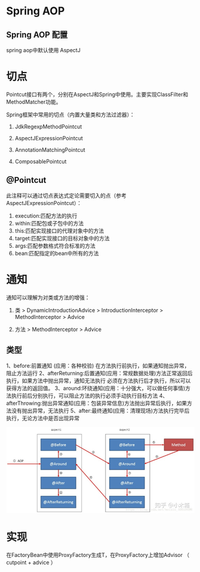 # Spring AOP

## Spring AOP 配置

spring aop中默认使用 AspectJ

# 切点
Pointcut接口有两个，分别在AspectJ和Spring中使用。主要实现ClassFilter和MethodMatcher功能。

Spring框架中常用的切点（内置大量类和方法过滤器）：

1. JdkRegexpMethodPointcut

2. AspectJExpressionPointcut

3. AnnotationMatchingPointcut

4. ComposablePointcut

## @Pointcut


此注释可以通过切点表达式定论需要切入的点（参考AspectJExpressionPointcut）：	

1. execution:匹配方法的执行
2. within:匹配包或子包中的方法
3. this:匹配实现接口的代理对象中的方法
4. target:匹配实现接口的目标对象中的方法
5. args:匹配参数格式符合标准的方法
6. bean:匹配指定的bean中所有的方法

# 通知

通知可以理解为对类或方法的增强：

1. 类 > DynamicIntroductionAdvice > IntroductionInterceptor > MethodInterceptor > Advice

2. 方法 > MethodInterceptor > Advice

## 类型

1、before:前置通知 (应用：各种校验)	在方法执行前执行，如果通知抛出异常，阻止方法运行
2、afterReturning:后置通知(应用：常规数据处理)方法正常返回后执行，如果方法中抛出异常，通知无法执行 必须在方法执行后才执行，所以可以获得方法的返回值。
3、around:环绕通知(应用：十分强大，可以做任何事情)方法执行前后分别执行，可以阻止方法的执行必须手动执行目标方法
4、afterThrowing:抛出异常通知(应用：包装异常信息)方法抛出异常后执行，如果方法没有抛出异常，无法执行
5、after:最终通知(应用：清理现场)方法执行完毕后执行，无论方法中是否出现异常

![79f3cb4d90700ce961d68f5b4aee5318.png](images/79f3cb4d90700ce961d68f5b4aee5318.png)







# 实现
在FactoryBean<T>中使用ProxyFactory生成T，在ProxyFactory上增加Advisor （ cutpoint + advice ）



